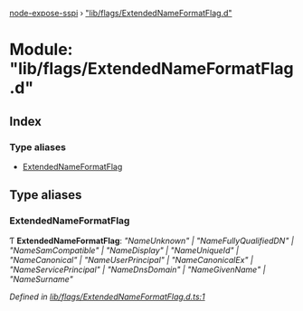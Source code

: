 [node-expose-sspi](../README.md) › ["lib/flags/ExtendedNameFormatFlag.d"](_lib_flags_extendednameformatflag_d_.md)

# Module: "lib/flags/ExtendedNameFormatFlag.d"

## Index

### Type aliases

* [ExtendedNameFormatFlag](_lib_flags_extendednameformatflag_d_.md#extendednameformatflag)

## Type aliases

###  ExtendedNameFormatFlag

Ƭ **ExtendedNameFormatFlag**: *"NameUnknown" | "NameFullyQualifiedDN" | "NameSamCompatible" | "NameDisplay" | "NameUniqueId" | "NameCanonical" | "NameUserPrincipal" | "NameCanonicalEx" | "NameServicePrincipal" | "NameDnsDomain" | "NameGivenName" | "NameSurname"*

*Defined in [lib/flags/ExtendedNameFormatFlag.d.ts:1](https://github.com/jlguenego/node-expose-sspi/blob/d279f70/lib/flags/ExtendedNameFormatFlag.d.ts#L1)*
